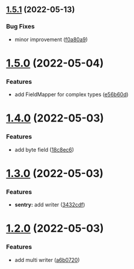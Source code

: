 ## [1.5.1](https://github.com/damianopetrungaro/golog/compare/v1.5.0...v1.5.1) (2022-05-13)


### Bug Fixes

* minor improvement ([f0a80a9](https://github.com/damianopetrungaro/golog/commit/f0a80a9560881cfef266dc901bdc917f13cb4423))



# [1.5.0](https://github.com/damianopetrungaro/golog/compare/v1.4.0...v1.5.0) (2022-05-04)


### Features

* add FieldMapper for complex types ([e56b60d](https://github.com/damianopetrungaro/golog/commit/e56b60d59a22ebffc7d4d80759d4adc01e8c096c))



# [1.4.0](https://github.com/damianopetrungaro/golog/compare/v1.3.0...v1.4.0) (2022-05-03)


### Features

* add byte field ([18c8ec6](https://github.com/damianopetrungaro/golog/commit/18c8ec62719278a2d6a2efd49114c5f19a8939bb))



# [1.3.0](https://github.com/damianopetrungaro/golog/compare/v1.2.0...v1.3.0) (2022-05-03)


### Features

* **sentry:** add writer ([3432cdf](https://github.com/damianopetrungaro/golog/commit/3432cdfa28d22eeed34e48794b52aefcebb3b9fb))



# [1.2.0](https://github.com/damianopetrungaro/golog/compare/v1.1.0...v1.2.0) (2022-05-03)


### Features

* add multi writer ([a6b0720](https://github.com/damianopetrungaro/golog/commit/a6b0720e6c9dfbc94411e5486af70233902cf3de))



